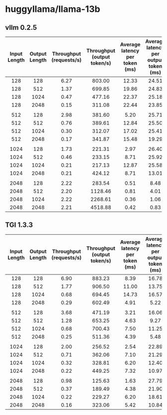 
# huggyllama/llama-13b

## vllm 0.2.5

| Input Length | Output Length | Throughput (requests/s) | Throughput (output token/s) | Average latency per token (ms) | Average latency per output token (ms) |
|:------------:|:-------------:|:-----------------------:|:---------------------------:|:------------------------------:|:-------------------------------------:|
|     128      |      128      |          6.27           |           803.00            |             12.33              |                 24.51                 |
|     128      |      512      |          1.37           |           699.85            |             19.86              |                 24.83                 |
|     128      |     1024      |          0.47           |           477.16            |             22.37              |                 25.18                 |
|     128      |     2048      |          0.15           |           311.08            |             22.44              |                 23.85                 |
|              |               |                         |                             |                                |                                       |
|     512      |      128      |          2.98           |           381.60            |              5.20              |                 25.71                 |
|     512      |      512      |          0.76           |           389.61            |             12.84              |                 25.50                 |
|     512      |     1024      |          0.30           |           312.07            |             17.02              |                 25.41                 |
|     512      |     2048      |          0.17           |           341.87            |             15.48              |                 19.29                 |
|              |               |                         |                             |                                |                                       |
|     1024     |      128      |          1.73           |           221.31            |              2.97              |                 26.40                 |
|     1024     |      512      |          0.46           |           233.15            |              8.71              |                 25.92                 |
|     1024     |     1024      |          0.21           |           217.13            |             12.87              |                 25.58                 |
|     1024     |     2048      |          0.21           |           424.12            |              8.71              |                 13.01                 |
|              |               |                         |                             |                                |                                       |
|     2048     |      128      |          2.22           |           283.54            |              0.51              |                 8.48                  |
|     2048     |      512      |          2.20           |           1128.46           |              0.81              |                 4.01                  |
|     2048     |     1024      |          2.22           |           2268.61           |              0.36              |                 1.06                  |
|     2048     |     2048      |          2.21           |           4518.88           |              0.42              |                 0.83                  |

## TGI 1.3.3

| Input Length | Output Length | Throughput (requests/s) | Throughput (output token/s) | Average latency per token (ms) | Average latency per output token (ms) |
|:------------:|:-------------:|:-----------------------:|:---------------------------:|:------------------------------:|:-------------------------------------:|
|     128      |      128      |          6.90           |           883.23            |              8.39              |                 16.78                 |
|     128      |      512      |          1.77           |           906.50            |             11.00              |                 13.75                 |
|     128      |     1024      |          0.68           |           694.45            |             14.73              |                 16.57                 |
|     128      |     2048      |          0.29           |           602.49            |              4.91              |                 5.22                  |
|              |               |                         |                             |                                |
|     512      |      128      |          3.68           |           471.19            |              3.21              |                 16.06                 |
|     512      |      512      |          1.28           |           653.25            |              4.63              |                 9.27                  |
|     512      |     1024      |          0.68           |           700.43            |              7.50              |                 11.25                 |
|     512      |     2048      |          0.25           |           511.36            |              4.39              |                 5.48                  |
|              |               |                         |                             |                                |
|     1024     |      128      |          2.00           |           256.52            |              2.54              |                 22.89                 |
|     1024     |      512      |          0.71           |           362.06            |              7.10              |                 21.29                 |
|     1024     |     1024      |          0.32           |           328.81            |              6.20              |                 12.40                 |
|     1024     |     2048      |          0.22           |           449.25            |              7.32              |                 10.97                 |
|              |               |                         |                             |                                |
|     2048     |      128      |          0.98           |           125.63            |              1.63              |                 27.79                 |
|     2048     |      512      |          0.37           |           189.49            |              4.38              |                 21.90                 |
|     2048     |     1024      |          0.22           |           229.27            |              6.20              |                 18.61                 |
|     2048     |     2048      |          0.16           |           323.06            |              5.42              |                 10.84                 |
